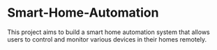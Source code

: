 # Smart-Home-Automation
This project aims to build a smart home automation system that allows users to control and monitor various devices in their homes remotely. 
